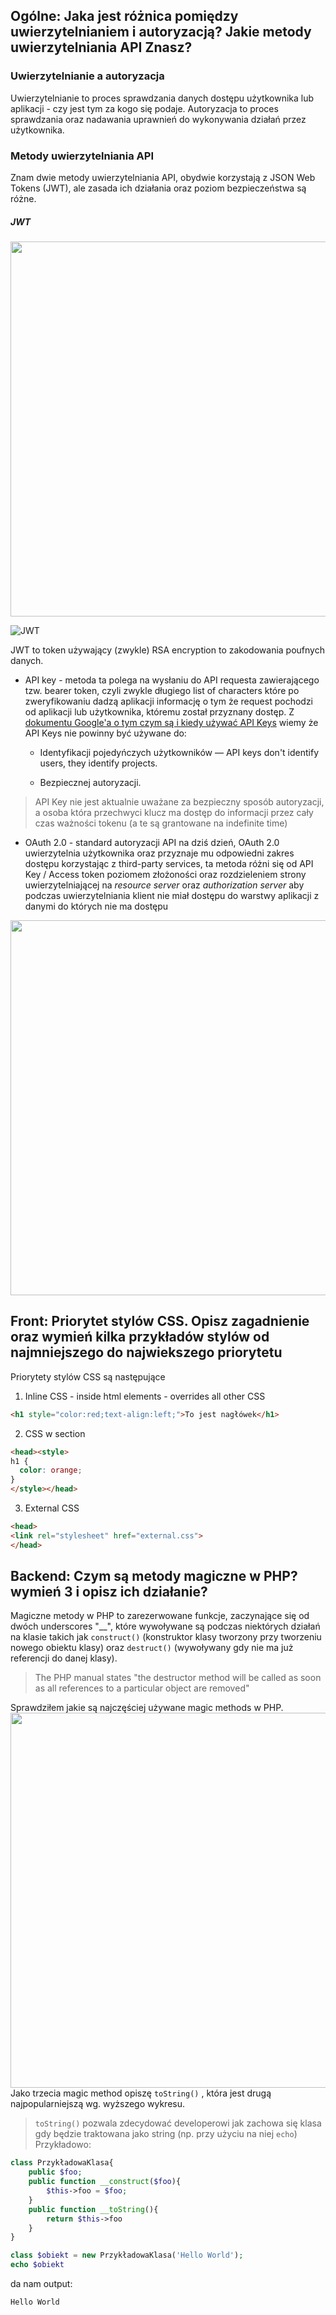 ## Ogólne: Jaka jest różnica pomiędzy uwierzytelnianiem i autoryzacją? Jakie metody uwierzytelniania API Znasz?
### Uwierzytelnianie a autoryzacja
Uwierzytelnianie to proces sprawdzania danych dostępu użytkownika lub aplikacji - czy jest tym za kogo się podaje. Autoryzacja to proces sprawdzania oraz nadawania uprawnień do wykonywania działań przez użytkownika.
### Metody uwierzytelniania API
Znam dwie metody uwierzytelniania API, obydwie korzystają z JSON Web Tokens (JWT), ale zasada ich działania oraz poziom bezpieczeństwa są różne.
##### JWT
<img src="https://i.imgur.com/1Drmkr8.png" width="1000" height="600" />

![JWT](https://i.imgur.com/1Drmkr8.png)

JWT to token używający (zwykle) RSA encryption to zakodowania poufnych danych.


- API key - metoda ta polega na wysłaniu do API requesta zawierającego tzw. bearer token, czyli zwykle długiego list of characters które po zweryfikowaniu dadzą aplikacji informację o tym że request pochodzi od aplikacji lub użytkownika, któremu został przyznany dostęp. Z [dokumentu Google'a o tym czym są i kiedy używać API Keys](https://cloud.google.com/endpoints/docs/openapi/when-why-api-key) wiemy że API Keys nie powinny być używane do:

    - Identyfikacji pojedyńczych użytkowników — API keys don't identify users, they identify projects.

    - Bezpiecznej autoryzacji.
> API Key nie jest aktualnie uważane za bezpieczny sposób autoryzacji, a osoba która przechwyci klucz ma dostęp do informacji przez cały czas ważności tokenu (a te są grantowane na indefinite time)
- OAuth 2.0 - standard autoryzacji API na dziś dzień, OAuth 2.0 uwierzytelnia użytkownika oraz przyznaje mu odpowiedni zakres dostępu korzystając z third-party services, ta metoda różni się od API Key / Access token poziomem złożoności oraz rozdzieleniem strony uwierzytelniającej na *resource server* oraz *authorization server* aby podczas uwierzytelniania klient nie miał dostępu do warstwy aplikacji z danymi do których nie ma dostępu
<img src="https://i.imgur.com/7yGtMfF.png" width="1000" height="600" />


## Front: Priorytet stylów CSS. Opisz zagadnienie oraz wymień kilka przykładów stylów od najmniejszego do najwiekszego priorytetu
Priorytety stylów CSS są następujące
1. Inline CSS - inside html elements - overrides all other CSS
   
```html
<h1 style="color:red;text-align:left;">To jest nagłówek</h1>
```

2. CSS w <head> section
   
```html
<head><style>
h1 {
  color: orange;
}
</style></head>
```

3. External CSS
   
```html
<head>
<link rel="stylesheet" href="external.css">
</head>
```

## Backend: Czym są metody magiczne w PHP? wymień 3 i opisz ich działanie?

Magiczne metody w PHP to zarezerwowane funkcje, zaczynające się od dwóch underscores "__", które wywoływane są podczas niektórych działań na klasie takich jak `construct()` (konstruktor klasy tworzony przy tworzeniu nowego obiektu klasy) oraz `destruct()` (wywoływany gdy nie ma już referencji do danej klasy).
> The PHP manual states "the destructor method will be called as soon as all references to a particular object are removed"

Sprawdziłem jakie są najczęściej używane magic methods w PHP.
<img src="https://www.exakat.io/wp-content/uploads/2019/09/magic_method.stats_-1024x594.png" width="1000" height="600" />
Jako trzecia magic method opiszę `toString()` , która jest drugą najpopularniejszą wg. wyższego wykresu. 
> `toString()` pozwala zdecydować developerowi jak zachowa się klasa gdy będzie traktowana jako string (np. przy użyciu na niej `echo`)
Przykładowo:
```php
class PrzykładowaKlasa{
    public $foo;
    public function __construct($foo){
        $this->foo = $foo;
    }
    public function __toString(){
        return $this->foo
    }
}

class $obiekt = new PrzykładowaKlasa('Hello World');
echo $obiekt 
```
da nam output:
```
Hello World
```